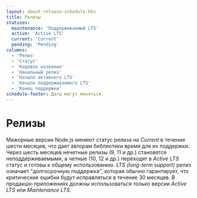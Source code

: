```yaml
---
layout: about-release-schedule.hbs
title: Релизы
statuses:
  maintenance: 'Поддерживаемый LTS'
  active: 'Active LTS'
  current: 'Current'
  pending: 'Pending'
columns:
  - 'Релиз'
  - 'Статус'
  - 'Кодовое название'
  - 'Начальный релиз'
  - 'Начало активного LTS'
  - 'Начало поддерживаемого LTS'
  - 'Конец поддержки'
schedule-footer: Даты могут меняться.
---
```


# Релизы

Мажорные версии Node.js меняют статус релиза на _Current_ в течение шести месяцев, что дает авторам библиотеки время для их поддержки. Через шесть месяцев нечетные релизы (9, 11 и др.) становятся неподдерживаемыми, а четные (10, 12 и др.) переходят в _Active LTS_ статус и готовы к общему использованию. _LTS (long-term support)_ релиз означает "долгосрочную поддержка", которая обычно гарантирует, что критические ошибки будут исправляться в течение 30 месяцев. В продакшн-приложениях должны использоваться только версии _Active LTS_ или _Maintenance LTS_.
